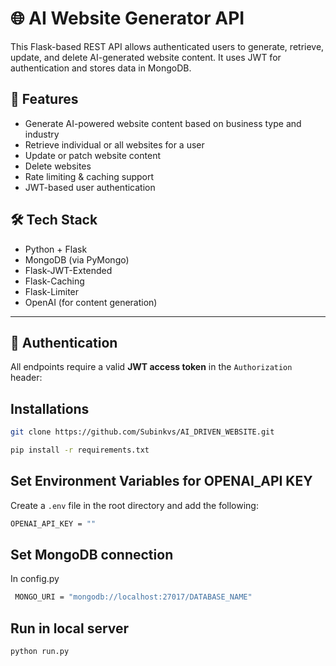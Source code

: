 # 🌐 AI Website Generator API

This Flask-based REST API allows authenticated users to generate, retrieve, update, and delete AI-generated website content. It uses JWT for authentication and stores data in MongoDB.

## 🚀 Features

- Generate AI-powered website content based on business type and industry
- Retrieve individual or all websites for a user
- Update or patch website content
- Delete websites
- Rate limiting & caching support
- JWT-based user authentication

## 🛠️ Tech Stack

- Python + Flask
- MongoDB (via PyMongo)
- Flask-JWT-Extended
- Flask-Caching
- Flask-Limiter
- OpenAI (for content generation)

---

## 🔐 Authentication

All endpoints require a valid **JWT access token** in the `Authorization` header:


## Installations 
```sh
git clone https://github.com/Subinkvs/AI_DRIVEN_WEBSITE.git
```

```sh
pip install -r requirements.txt
```
## Set Environment Variables for OPENAI_API KEY

Create a `.env` file in the root directory and add the following:

```sh
OPENAI_API_KEY = ""
```
## Set MongoDB connection

In config.py
```sh
 MONGO_URI = "mongodb://localhost:27017/DATABASE_NAME"
```
## Run in local server
```sh
python run.py
```


